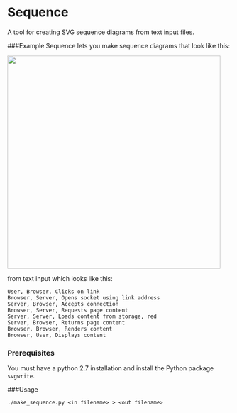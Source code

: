 # Sequence
A tool for creating SVG sequence diagrams from text input files.

###Example
Sequence lets you make sequence diagrams that look like this:

<img src="http://jasonreisman.github.io/sequence/test.png" width="480">

from text input which looks like this:
```
User, Browser, Clicks on link
Browser, Server, Opens socket using link address
Server, Browser, Accepts connection
Browser, Server, Requests page content
Server, Server, Loads content from storage, red
Server, Browser, Returns page content
Browser, Browser, Renders content
Browser, User, Displays content
```

### Prerequisites
You must have a python 2.7 installation and install the Python package `svgwrite`.

###Usage
```
./make_sequence.py <in filename> > <out filename>
```
